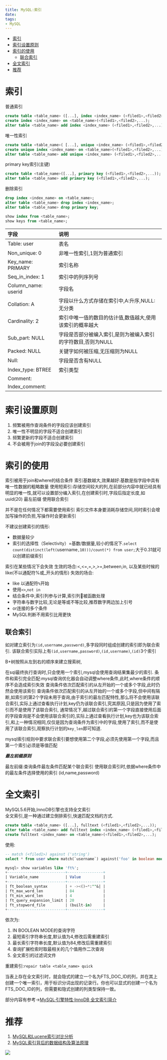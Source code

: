 ```yaml
---
title: MySQL:索引
date:
tags:
- MySQL
---
```


<!-- TOC -->

- [索引](#索引)
- [索引设置原则](#索引设置原则)
- [索引的使用](#索引的使用)
    - [联合索引](#联合索引)
- [全文索引](#全文索引)
- [推荐](#推荐)

<!-- /TOC -->

# 索引

普通索引

```sql
create table <table_name> ([...], index <index_name> (<filed1>,<filed2>,...));
create index <index_name> on <table_name>(<filed1>,<filed2>,...);
alter table <table_name> add index <index_name> (<filed1>,<filed2>,...);
```

唯一性索引

```sql
create table <table_name>( [...], unique <index_name> (<filed1>,<filed2>,...) );
create unique index <index_name> on <table_name>(<filed1>,<filed2>,...);
alter table <table_name> add unique <index_name> (<filed1>,<filed2>,...);
```

primary key索引(主键)

```sql
create table <table_name>([...], primary key (<filed1>,<filed2>,...));
alter table <table_name> add primary key (<filed1>,<filed2>,...);
```


删除索引

```sql
drop index <index_name> on <table_name>;
alter table <table_name> drop index <index_name>;
alter table <table_name> drop primary key;
```

```sql
show index from <table_name>;
show keys from <table_name>;
```

|字段|说明|
|:---|:---|
|Table: user|表名|
|Non_unique: 0|非唯一性索引,1则为普通索引|
|Key_name: PRIMARY|索引名称|
|Seq_in_index: 1|索引中的列序列号|
|Column_name: userid|字段名|
|Collation: A|字段以什么方式存储在索引中,A:升序,NULL:无分类|
|Cardinality: 2|索引中唯一值的数目的估计值,数值越大,使用该索引的概率越大|
|Sub_part: NULL|字段是否部分被编入索引,是则为被编入索引的字符数目,否则为NULL|
|Packed: NULL|关键字如何被压缩,无压缩则为NULL|
|Null:|字段是否含有NULL|
|Index_type: BTREE|索引类型|
|Comment:||
|Index_comment:||

# 索引设置原则

1. 频繁被用作查询条件的字段应该创建索引
2. 唯一性不明显的字段不适合创建索引
3. 频繁更新的字段不适合创建索引
4. 不会被用于join的字段没必要创建索引

# 索引的使用

索引被用于join和where的结合条件
索引基数越大,效果越好:基数是指字段中具有唯一性数据的粗略数量
使用短索引:存储空间较大的列,在前部分内容中就已经具有明显的唯一性,就可以设置部分编入索引,在创建索引时,字段后指定长度,如uuid(20)
最左前缀
使用联合索引


并不是在任何情况下都需要使用索引
索引文件本身要消耗存储空间,同时索引会增加写操作的负担,写操作时会更新索引

不建议创建索引的情形:
* 数据量较少
* 索引的选择性（Selectivity）=基数/数据量,较小的情况下.`select count(distinct(left(`username`,10)))/count(*) from user;`大于0.31就可以创建前缀索引


索引在某些情况下会失效
生效的场合:<,<=,=,>,>=,between,in, 以及某些时候的like(不以通配符%或_开头的情形)
失效的场合:
* like 以通配符`%`开始
* 使用`<>`,`not in`
* 结合条件中,索引列参与计算,索引列被函数处理
* 字符串与数字比较,无论是等或不等比较,推荐数字两边加上引号
* or连接的多个条件
* MySQL判断不用索引比用更快

## 联合索引

如对建立索引为`(id,username,password)`,多字段同时组成创建的索引即为联合索引.
该联合索引实际上有`(id,username,password)`,`(id,username)`,`(id)`3个索引

B+树按照从左到右的顺序来建立搜索树,

在sql最终执行查询时,只会使用一个索引,mysql会使用查询结果集最少的索引.
条件和索引完全匹配:mysql查询优化器会自动调整where条件,此时,where条件的顺序不会造成索引失效
查询条件依次匹配索引的从左开始的一个或多个字段,此时仍然会使用该索引
查询条件依次匹配索引的从左开始的一个或多个字段,但中间有隔断,如索引的第2个字段未用于查询,由于索引的最左匹配特性,那么将不会使用该联合索引,实际上通过查看执行计划,key仍为该联合索引,究其原因,只是因为使用了索引而不是使用了该联合索引,
通常情况下,越过联合索引的第一个字段直接使用后面的字段查询是不会使用该联合索引的,实际上通过查看执行计划,key也为该联合索引,和上一种情况相同,仅仅是因为查询条件为索引中的字段,使用了索引,而不是使用了该联合索引,观察执行计划的`key_len`即可知道.

mysql索引规则中要求联合索引要想使用第二个字段,必须先使用第一个字段,而且第一个索引必须是等值匹配

***最左前缀原则***

最左前缀:查询条件最左条件匹配某个联合索引
使用联合索引时,依据where条件中的最左条件选择使用的索引
(id,name,password)

<!--
索引类型
InnoDB引擎的索引实现,了解B+树和B树
聚簇索引和非聚簇索引
sql优化, 索引覆盖,延迟关联
-->

# 全文索引

MySQL5.6开始,InnoDB引擎也支持全文索引<br/>
全文索引,是一种通过建立倒排索引,快速匹配文档的方式.

```sql
create table <table_name> ([...], fulltext (<filed1>,<filed2>,...));
alter table <table_name> add fulltext index <index_name> (<filed1>,<filed2>,...);
create fulltext <index_name> on <table_name>(<filed1>,<filed2>,...);
```

使用:

```sql
-- match (<filed1>) against ('string')
select * from user where match(`username`) against('foo' in boolean mode);
```

```sql
mysql> show variables like 'ft%';
+--------------------------+----------------+
| Variable_name            | Value          |
+--------------------------+----------------+
| ft_boolean_syntax        | + -><()~*:""&| |
| ft_max_word_len          | 84             |
| ft_min_word_len          | 4              |
| ft_query_expansion_limit | 20             |
| ft_stopword_file         | (built-in)     |
+--------------------------+----------------+
```
依次为:
1. IN BOOLEAN MODE的查询字符
2. 最短索引字符串长度,默认值为4,修改后需重建索引
3. 最长索引字符串长度,默认值为84,修改后需重建索引
4. 查询扩展检索时取最相关的几个值用作二次查询
5. 全文索引的过滤词文件

重建索引:`repair table <table_name> quick`

当表上存在全文索引时，就会隐式的建立一个名为FTS_DOC_ID的列，并在其上创建一个唯一索引，用于标识分词出现的记录行。你也可以显式的创建一个名为FTS_DOC_ID的列，但需要和隐式创建的列类型保持一致。

部分内容有参考→[MySQL·引擎特性·InnoDB 全文索引简介](http://mysql.taobao.org/monthly/2015/10/01/)

# 推荐

1. [MySQL和Lucene索引对比分析](https://www.cnblogs.com/luxiaoxun/p/5452502.html)
2. [MySQL索引背后的数据结构及算法原理](http://blog.codinglabs.org/articles/theory-of-mysql-index.html)

[![](https://static.segmentfault.com/v-5b1df2a7/global/img/creativecommons-cc.svg)](https://creativecommons.org/licenses/by-nc-nd/4.0/)